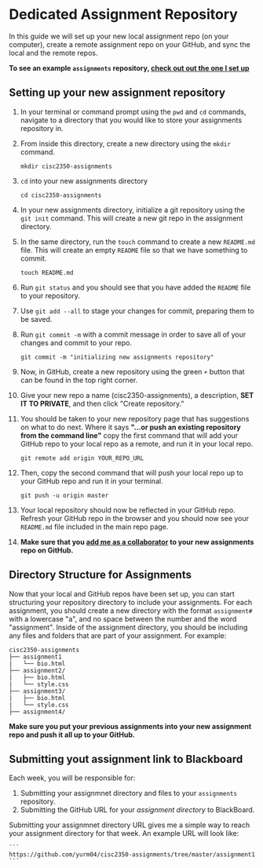 # Dedicated Assignment Repository
In this guide we will set up your new local assignment repo (on your computer), create a remote assignment repo on your GitHub, and sync the local and the remote repos.

**To see an example `assignments` repository, [check out out the one I set up](https://github.com/yurm04/cisc2350-assignments)**

## Setting up your new assignment repository
1.  In your terminal or command prompt using the `pwd` and `cd` commands, navigate to a directory that you would like to store your assignments repository in.
2.  From inside this directory, create a new directory using the `mkdir` command.
	
	```
	mkdir cisc2350-assignments
	```
3. `cd` into your new assignments directory

	```
	cd cisc2350-assignments
	```
4. In your new assignments directory, initialize a git repository using the `git init` command.  This will create a new git repo in the assignment directory.
5. In the same directory, run the `touch` command to create a new `README.md` file.  This will create an empty `README` file so that we have something to commit.
	
	```
	touch README.md
	```
6. Run `git status` and you should see that you have added the `README` file to your repository.
7. Use `git add --all` to stage your changes for commit, preparing them to be saved.
7. Run `git commit -m` with a commit message in order to save all of your changes and commit to your repo.

	```
	git commit -m "initializing new assignments repository"
	```
8. Now, in GitHub, create a new repository using the green `+` button that can be found in the top right corner.
9. Give your new repo a name (cisc2350-assignments), a description, **SET IT TO PRIVATE**, and then click "Create repository."
10. You should be taken to your new repository page that has suggestions on what to do next.  Where it says **"...or push an existing repository from the command line"** copy the first command that will add your GitHub repo to your local repo as a remote, and run it in your local repo.

	```
	git remote add origin YOUR_REPO_URL
	```
11. Then, copy the second command that will push your local repo up to your GitHub repo and run it in your terminal.
	
	```
	git push -u origin master
	```
12. Your local repository should now be reflected in your GitHub repo.  Refresh your GitHub repo in the browser and you should now see your `README.md` file included in the main repo page.
13. **Make sure that you [add me as a collaborator](https://help.github.com/articles/inviting-collaborators-to-a-personal-repository/) to your new assignments repo on GitHub.**

## Directory Structure for Assignments
Now that your local and GitHub repos have been set up, you can start structuring your repository directory to include your assignments.  For each assignment, you should create a new directory with the format `assignment#` with a lowercase "a", and no space between the number and the word "assignment".  Inside of the assignment directory, you should be including any files and folders that are part of your assignment.  For example:

```
cisc2350-assignments
├── assignment1
|   └── bio.html 
├── assignment2/
|   ├── bio.html
|   └── style.css
├── assignment3/
|   ├── bio.html
|   └── style.css
├── assignment4/
```

**Make sure you put your previous assignments into your new assignment repo and push it all up to your GitHub.**

## Submitting yout assignment link to Blackboard
Each week, you will be responsible for:

1. Submitting your assignmnet directory and files to your `assignments` repository.
2. Submitting the GitHub URL for your *assignment directory* to BlackBoard.  

Submitting your assignmnet directory URL gives me a simple way to reach your assignment directory for that week.  An example URL will look like:
    
    ```
    https://github.com/yurm04/cisc2350-assignments/tree/master/assignment1
    ```


